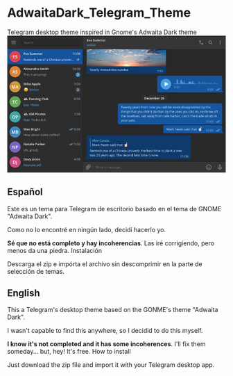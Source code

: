 # AdwaitaDark_Telegram_Theme
Telegram desktop theme inspired in Gnome's Adwaita Dark theme 
![Adwaita Dark's Telegram Theme](https://github.com/vderuido/AdwaitaDark_Telegram_Theme/blob/master/adwaita_dark.png)

## Español

Este es un tema para Telegram de escritorio basado en el tema de GNOME "Adwaita Dark". 

Como no lo encontré en ningún lado, decidí hacerlo yo.

**Sé que no está completo y hay incoherencias**. Las iré corrigiendo, pero menos da una piedra.
Instalación

Descarga el zip e impórta el archivo sin descomprimir en la parte de selección de temas.

## English

This a Telegram's desktop theme based on the GONME's theme "Adwaita Dark". 

I wasn't capable to find this anywhere, so I decidid to do this myself.

**I know it's not completed and it has some incoherences**. I'll fix them someday... but, hey! It's free.
How to install

Just download the zip file and import it with your Telegram desktop app.
